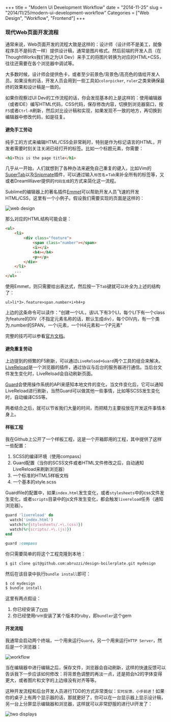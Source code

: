 +++
title = "Modern Ui Development Workflow"
date = "2014-11-25"
slug = "2014/11/25/modern-ui-development-workflow"
Categories = ["Web Design", "Workflow", "Frontend"]
+++

### 现代Web页面开发流程

通常来说，Web页面开发的流程大致是这样的：设计师（设计师不是美工，就像程序员不是码农一样）提供设计稿，通常是图片格式。然后前端的开发人员（在ThoughtWorks我们称之为UI Dev）来手工的将图片转换为对应的HTML+CSS，往往还需要在各个浏览器中调试等。

大多数时候，设计师会提供色卡，或者至少前景色/背景色/高亮色的值给开发人员。如果没有的话，开发人员会用到一些工具如`colorpicker`, `ruler`之类来确保最终的效果和设计稿是一致的。

如果你观察过UI Dev的工作流程的话，你会发现基本的上是这样的：使用编辑器（或者IDE）编写HTML代码，CSS代码，保存修改内容，切换到浏览器窗口，按`F5`或者`Ctrl-R`刷新，然后对比设计稿和实现，如果发现不一致的地方，再切换到编辑器中修改代码，如是往复。

#### 避免手工劳动

纯手工的方式来编辑HTML/CSS会非常耗时，特别是作为标记语言的HTML，开发者需要时刻关注关闭已经打开的标签。比如一个标题元素，你需要：

```html
<h1>This is the page title</h1>
```

几乎从一开始，人们就想到了各种办法来避免自己重复的键入，比如Vim的[SuperTab](https://github.com/ervandew/supertab)以及[Snipmate](https://github.com/garbas/vim-snipmate)插件，可以通过输入`标签名`+`Tab`来补全所有的标签等，又或者DreamWaver提供的`代码生成`的方式来简化这一流程。

Sublime的编辑器上的著名插件[Emmet](https://sublime.wbond.net/packages/Emmet)可以帮助开发人员飞速的开发HTML/CSS，这里有一个小例子。假设我们需要实现的页面是这样的：

![web design](/images/2014/11/web-design-resized.png)

那么对应的HTML结构可能会是：

```html
<ul>
    <li>
        <div class="feature">
            <span class="number"></span>
            <i></i>
            <h4></h4>
            <p></p>
        </div>
    </li>
    ...
</ul>
```

使用Emmet，则只需要给出表达式，然后按一下`Tab`键就可以补全为上述的结构了：

```
ul>li*3>.feature>span.number+i+h4+p
```

上边的这条命令可以读作："创建一个UL，该UL下有3个LI，每个LI下有一个class为feature的DIV（不指定元素名称的话，默认生成div），每个DIV内，有一个类为.number的SPAN，一个i元素，一个H4元素和一个P元素"

完整的技巧可以参看[官方文档](http://docs.emmet.io/cheat-sheet/)。

#### 避免重复劳动

上边提到的频繁的F5刷新，可以通过`LiveReload+Guard`两个工具的组合来解决。[LiveReload](https://chrome.google.com/webstore/detail/livereload/jnihajbhpnppcggbcgedagnkighmdlei)是一个浏览器的插件，通过协议与后台的服务器进行通信。当后台文件发生变化时，LiveReload会自动刷新页面。

[Guard](https://github.com/guard/guard)会使用操作系统的API来感知本地文件的变化，当文件变化后，它可以通知LiveReload进行刷新，当然Guard可以做其他一些事情，比如等SCSS发生变化时，自动编译CSS等。

两者结合之后，就可以节省我们大量的时间，而把精力主要投放在开发这件事情本身上。

#### 样板工程

我在Github上公开了一个样板工程，这是一个开箱即用的工程，其中提供了这样一些配置：

1.	SCSS的编译环境（使用compass）
2.	Guard配置（当你的SCSS文件或者HTML文件修改之后，自动通知LiveReload来刷新浏览器）
3.	一个标准的HTML5样板文档
4.	一个基本的style.scss

Guardfile的配置中，如果`index.html`发生变化，或者`stylesheets`中的css文件发生变化，或者`scripts`目录中的js文件发生变化，都会触发`livereload`任务（通知浏览器）。

```rb
guard 'livereload' do
  watch('index.html')
  watch(%r{stylesheets/.+\.(css)})
  watch(%r{scripts/.+\.(js)})
end

guard :compass
```

你只需要简单的将这个工程克隆到本地：

```sh
$ git clone git@github.com:abruzzi/design-boilerplate.git mydesign
```

然后在该目录中执行`bundle install`即可：

```sh
$ cd mydesign
$ bundle install
```

这里有两点假设：
1.	你已经安装了[rvm](http://rvm.io/)
2.	你已经使用rvm安装了某个版本的ruby，即`bundler`这个gem

#### 开发流程

我通常会启动两个终端，一个用来运行`Guard`，另一个用来运行`HTTP Server`，然后是一个浏览器：

![workflow](/images/2014/11/workflow-resized.png)

当在编辑器中进行编辑之后，保存文件，浏览器会自动刷新，这样的快速反馈可以告诉我下一步应该如何修改：将背景色调整的再淡一点，还是把会h2的字体变得更大，或者图片和文字的上边缘没有对齐等等。

这种开发流程和后台开发人员进行TDD的方式非常类似：`实时反馈，小步前进`！如果你的桌子上有两个显示器的话，那就更好了，你可以在一台显示器上显示设计稿，另一台上分屏显示编辑器和浏览器，这样就可以非常舒服的进行UI开发了：

![two displays](/images/2014/11/two-displays-resized.png)




